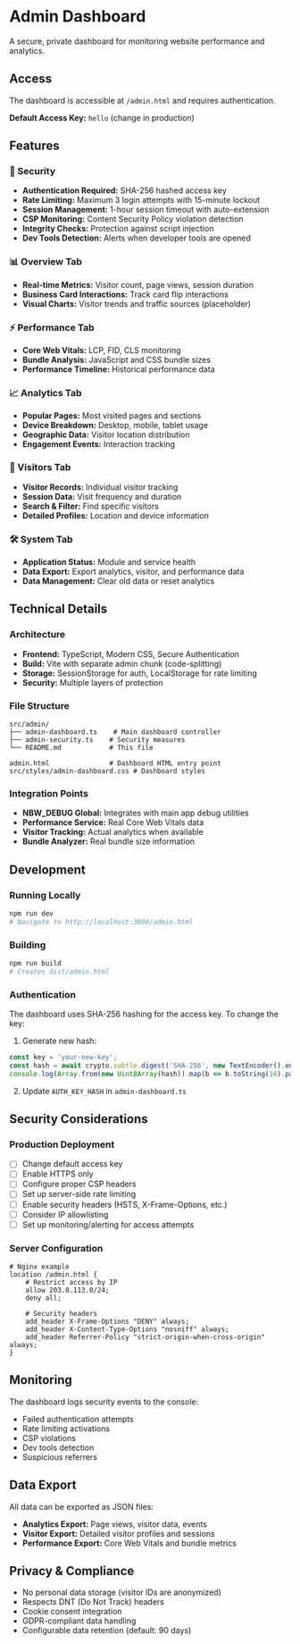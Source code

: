 # Admin Dashboard

A secure, private dashboard for monitoring website performance and analytics.

## Access

The dashboard is accessible at `/admin.html` and requires authentication.

**Default Access Key:** `hello` (change in production)

## Features

### 🔐 Security
- **Authentication Required:** SHA-256 hashed access key
- **Rate Limiting:** Maximum 3 login attempts with 15-minute lockout
- **Session Management:** 1-hour session timeout with auto-extension
- **CSP Monitoring:** Content Security Policy violation detection
- **Integrity Checks:** Protection against script injection
- **Dev Tools Detection:** Alerts when developer tools are opened

### 📊 Overview Tab
- **Real-time Metrics:** Visitor count, page views, session duration
- **Business Card Interactions:** Track card flip interactions
- **Visual Charts:** Visitor trends and traffic sources (placeholder)

### ⚡ Performance Tab  
- **Core Web Vitals:** LCP, FID, CLS monitoring
- **Bundle Analysis:** JavaScript and CSS bundle sizes
- **Performance Timeline:** Historical performance data

### 📈 Analytics Tab
- **Popular Pages:** Most visited pages and sections
- **Device Breakdown:** Desktop, mobile, tablet usage
- **Geographic Data:** Visitor location distribution  
- **Engagement Events:** Interaction tracking

### 👥 Visitors Tab
- **Visitor Records:** Individual visitor tracking
- **Session Data:** Visit frequency and duration
- **Search & Filter:** Find specific visitors
- **Detailed Profiles:** Location and device information

### 🛠️ System Tab
- **Application Status:** Module and service health
- **Data Export:** Export analytics, visitor, and performance data
- **Data Management:** Clear old data or reset analytics

## Technical Details

### Architecture
- **Frontend:** TypeScript, Modern CSS, Secure Authentication
- **Build:** Vite with separate admin chunk (code-splitting)
- **Storage:** SessionStorage for auth, LocalStorage for rate limiting
- **Security:** Multiple layers of protection

### File Structure
```
src/admin/
├── admin-dashboard.ts    # Main dashboard controller
├── admin-security.ts    # Security measures
└── README.md            # This file

admin.html               # Dashboard HTML entry point
src/styles/admin-dashboard.css # Dashboard styles
```

### Integration Points
- **NBW_DEBUG Global:** Integrates with main app debug utilities
- **Performance Service:** Real Core Web Vitals data
- **Visitor Tracking:** Actual analytics when available  
- **Bundle Analyzer:** Real bundle size information

## Development

### Running Locally
```bash
npm run dev
# Navigate to http://localhost:3000/admin.html
```

### Building
```bash
npm run build
# Creates dist/admin.html
```

### Authentication
The dashboard uses SHA-256 hashing for the access key. To change the key:

1. Generate new hash:
```javascript
const key = 'your-new-key';
const hash = await crypto.subtle.digest('SHA-256', new TextEncoder().encode(key));
console.log(Array.from(new Uint8Array(hash)).map(b => b.toString(16).padStart(2, '0')).join(''));
```

2. Update `AUTH_KEY_HASH` in `admin-dashboard.ts`

## Security Considerations

### Production Deployment
- [ ] Change default access key
- [ ] Enable HTTPS only
- [ ] Configure proper CSP headers
- [ ] Set up server-side rate limiting
- [ ] Enable security headers (HSTS, X-Frame-Options, etc.)
- [ ] Consider IP allowlisting
- [ ] Set up monitoring/alerting for access attempts

### Server Configuration
```nginx
# Nginx example
location /admin.html {
    # Restrict access by IP
    allow 203.0.113.0/24;
    deny all;
    
    # Security headers
    add_header X-Frame-Options "DENY" always;
    add_header X-Content-Type-Options "nosniff" always;
    add_header Referrer-Policy "strict-origin-when-cross-origin" always;
}
```

## Monitoring

The dashboard logs security events to the console:
- Failed authentication attempts
- Rate limiting activations  
- CSP violations
- Dev tools detection
- Suspicious referrers

## Data Export

All data can be exported as JSON files:
- **Analytics Export:** Page views, visitor data, events
- **Visitor Export:** Detailed visitor profiles and sessions
- **Performance Export:** Core Web Vitals and bundle metrics

## Privacy & Compliance

- No personal data storage (visitor IDs are anonymized)
- Respects DNT (Do Not Track) headers
- Cookie consent integration
- GDPR-compliant data handling
- Configurable data retention (default: 90 days)